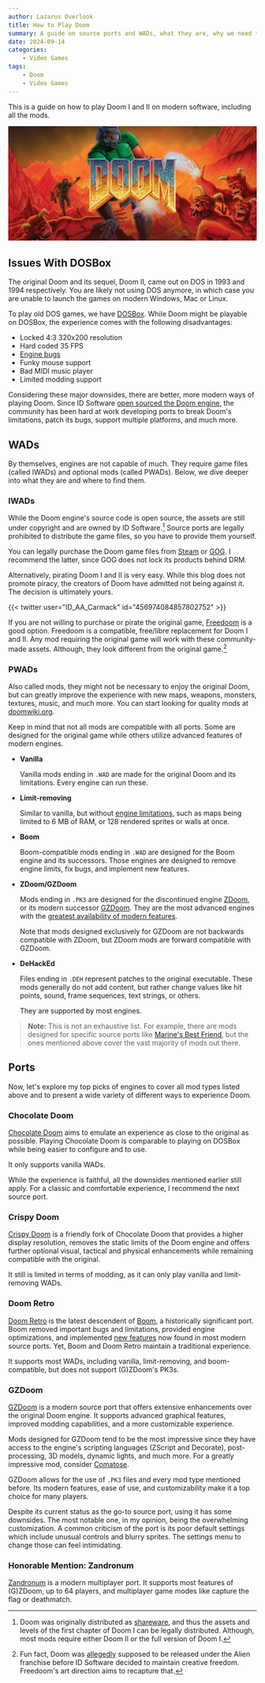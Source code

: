 ```yaml
---
author: Lazarus Overlook
title: How to Play Doom
summary: A guide on source ports and WADs, what they are, why we need them, and where to get them.
date: 2024-09-14
categories:
    - Video Games
tags:
    - Doom
    - Video Games
---
```


This is a guide on how to play Doom I and II on modern software, including all the mods.

![Cover of Doom 1](featured.jpg)

## Issues With DOSBox

The original Doom and its sequel, Doom II, came out on DOS in 1993 and 1994 respectively. You are likely not using DOS anymore, in which case you are unable to launch the games on modern Windows, Mac or Linux.

To play old DOS games, we have [DOSBox](https://www.dosbox.com/). While Doom might be playable on DOSBox, the experience comes with the following disadvantages:

* Locked 4:3 320x200 resolution
* Hard coded 35 FPS
* [Engine bugs](https://doomwiki.org/wiki/Engine_bug)
* Funky mouse support
* Bad MIDI music player
* Limited modding support

Considering these major downsides, there are better, more modern ways of playing Doom. Since ID Software [open sourced the Doom engine](https://github.com/id-Software/DOOM), the community has been hard at work developing ports to break Doom's limitations, patch its bugs, support multiple platforms, and much more.

## WADs

By themselves, engines are not capable of much. They require game files (called IWADs) and optional mods (called PWADs). Below, we dive deeper into what they are and where to find them.

### IWADs

While the Doom engine's source code is open source, the assets are still under copyright and are owned by ID Software.[^1] Source ports are legally prohibited to distribute the game files, so you have to provide them yourself.

You can legally purchase the Doom game files from [Steam](https://store.steampowered.com/app/2280/DOOM__DOOM_II/) or [GOG](https://www.gog.com/en/game/doom_doom_ii). I recommend the latter, since GOG does not lock its products behind DRM.

Alternatively, pirating Doom I and II is very easy. While this blog does not promote piracy, the creators of Doom have admitted not being against it. The decision is ultimately yours.

<div class="flex justify-center">
{{< twitter user="ID_AA_Carmack" id="456974084857802752" >}}
</div>

If you are not willing to purchase or pirate the original game, [Freedoom](https://freedoom.github.io/) is a good option. Freedoom is a compatible, free/libre replacement for Doom I and II. Any mod requiring the original game will work with these community-made assets. Although, they look different from the original game.[^2]

### PWADs

Also called mods, they might not be necessary to enjoy the original Doom, but can greatly improve the experience with new maps, weapons, monsters, textures, music, and much more. You can start looking for quality mods at [doomwiki.org](https://doomwiki.org/wiki/Best_Doom_mods).

Keep in mind that not all mods are compatible with all ports. Some are designed for the original game while others utilize advanced features of modern engines.

* **Vanilla**

	Vanilla mods ending in `.WAD` are made for the original Doom and its limitations. Every engine can run these.

* **Limit-removing**

	Similar to vanilla, but without [engine limitations](https://doomwiki.org/wiki/Static_limits), such as maps being limited to 6 MB of RAM, or 128 rendered sprites or walls at once.

* **Boom**

	Boom-compatible mods ending in `.WAD` are designed for the Boom engine and its successors. Those engines are designed to remove engine limits, fix bugs, and implement new features.

* **ZDoom/GZDoom**

	Mods ending in `.PK3` are designed for the discontinued engine [ZDoom](https://zdoom.org/index), or its modern successor [GZDoom](https://zdoom.org/index). They are the most advanced engines with the [greatest availability of modern features](https://doomwiki.org/wiki/GZDoom#Features).
	
	Note that mods designed exclusively for GZDoom are not backwards compatible with ZDoom, but ZDoom mods are forward compatible with GZDoom.

* **DeHackEd**

	Files ending in `.DEH` represent patches to the original executable. These mods generally do not add content, but rather change values like hit points, sound, frame sequences, text strings, or others.
	
	They are supported by most engines.

> **Note:** This is not an exhaustive list. For example, there are mods designed for specific source ports like [Marine's Best Friend](https://doomwiki.org/wiki/MBF), but the ones mentioned above cover the vast majority of mods out there.

## Ports

Now, let's explore my top picks of engines to cover all mod types listed above and to present a wide variety of different ways to experience Doom.

### Chocolate Doom

[Chocolate Doom](https://www.chocolate-doom.org/wiki/index.php/Chocolate_Doom) aims to emulate an experience as close to the original as possible. Playing Chocolate Doom is comparable to playing on DOSBox while being easier to configure and to use.

It only supports vanilla WADs.

While the experience is faithful, all the downsides mentioned earlier still apply. For a classic and comfortable experience, I recommend the next source port.

### Crispy Doom

[Crispy Doom](https://www.chocolate-doom.org/wiki/index.php/Crispy_Doom) is a friendly fork of Chocolate Doom that provides a higher display resolution, removes the static limits of the Doom engine and offers further optional visual, tactical and physical enhancements while remaining compatible with the original. 

It still is limited in terms of modding, as it can only play vanilla and limit-removing WADs.

### Doom Retro

[Doom Retro](https://www.doomretro.com/) is the latest descendent of [Boom](https://doomwiki.org/wiki/Boom), a historically significant port. Boom removed important bugs and limitations, provided engine optimizations, and implemented [new features](https://doomwiki.org/wiki/Boom#Features) now found in most modern source ports. Yet, Boom and Doom Retro maintain a traditional experience.

It supports most WADs, including vanilla, limit-removing, and boom-compatible, but does not support (G)ZDoom's PK3s.

### GZDoom

[GZDoom](https://www.zdoom.org/downloads) is a modern source port that offers extensive enhancements over the original Doom engine. It supports advanced graphical features, improved modding capabilities, and a more customizable experience.

Mods designed for GZDoom tend to be the most impressive since they have access to the engine's scripting languages (ZScript and Decorate), post-processing, 3D models, dynamic lights, and much more. For a greatly impressive mod, consider [Comatose](https://doomwiki.org/wiki/Comatose).

GZDoom allows for the use of `.PK3` files and every mod type mentioned before. Its modern features, ease of use, and customizability make it a top choice for many players.

Despite its current status as the go-to source port, using it has some downsides. The most notable one, in my opinion, being the overwhelming customization. A common criticism of the port is its poor default settings which include unusual controls and blurry sprites. The settings menu to change those can feel intimidating.

### Honorable Mention: Zandronum

[Zandronum](https://zandronum.com/) is a modern multiplayer port. It supports most features of (G)ZDoom, up to 64 players, and multiplayer game modes like capture the flag or deathmatch.

[^1]: Doom was originally distributed as [shareware](https://en.wikipedia.org/wiki/Shareware), and thus the assets and levels of the first chapter of Doom I can be legally distributed. Although, most mods require either Doom II or the full version of Doom I.

[^2]: Fun fact, Doom was [allegedly](https://www.gamepressure.com/editorials/aliens-metallica-and-gabe-newell-7-things-you-didnt-know-about-do/doom-was-supposed-to-be-a-sandbox-sort-of/zc264) supposed to be released under the Alien franchise before ID Software decided to maintain creative freedom. Freedoom's art direction aims to recapture that.
